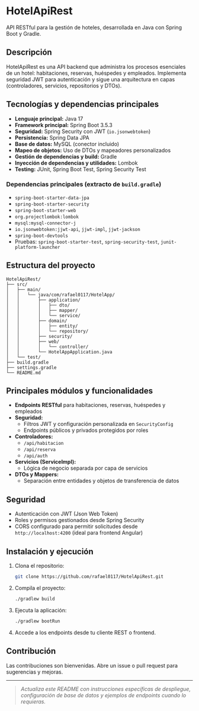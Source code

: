 # HotelApiRest

API RESTful para la gestión de hoteles, desarrollada en Java con Spring Boot y Gradle.

## Descripción

HotelApiRest es una API backend que administra los procesos esenciales de un hotel: habitaciones, reservas, huéspedes y empleados. Implementa seguridad JWT para autenticación y sigue una arquitectura en capas (controladores, servicios, repositorios y DTOs).

## Tecnologías y dependencias principales

- **Lenguaje principal:** Java 17
- **Framework principal:** Spring Boot 3.5.3
- **Seguridad:** Spring Security con JWT (`io.jsonwebtoken`)
- **Persistencia:** Spring Data JPA
- **Base de datos:** MySQL (conector incluido)
- **Mapeo de objetos:** Uso de DTOs y mapeadores personalizados
- **Gestión de dependencias y build:** Gradle
- **Inyección de dependencias y utilidades:** Lombok
- **Testing:** JUnit, Spring Boot Test, Spring Security Test

### Dependencias principales (extracto de `build.gradle`)
- `spring-boot-starter-data-jpa`
- `spring-boot-starter-security`
- `spring-boot-starter-web`
- `org.projectlombok:lombok`
- `mysql:mysql-connector-j`
- `io.jsonwebtoken:jjwt-api`, `jjwt-impl`, `jjwt-jackson`
- `spring-boot-devtools`
- Pruebas: `spring-boot-starter-test`, `spring-security-test`, `junit-platform-launcher`

## Estructura del proyecto

```
HotelApiRest/
├── src/
│   ├── main/
│   │   └── java/com/rafael0117/HotelApp/
│   │       ├── application/
│   │       │   ├── dto/
│   │       │   ├── mapper/
│   │       │   └── service/
│   │       ├── domain/
│   │       │   ├── entity/
│   │       │   └── repository/
│   │       ├── security/
│   │       ├── web/
│   │       │   └── controller/
│   │       └── HotelAppApplication.java
│   └── test/
├── build.gradle
├── settings.gradle
└── README.md
```

## Principales módulos y funcionalidades

- **Endpoints RESTful** para habitaciones, reservas, huéspedes y empleados
- **Seguridad:**  
  - Filtros JWT y configuración personalizada en `SecurityConfig`
  - Endpoints públicos y privados protegidos por roles
- **Controladores:**  
  - `/api/habitacion`  
  - `/api/reserva`  
  - `/api/auth`
- **Servicios (ServiceImpl):**  
  - Lógica de negocio separada por capa de servicios
- **DTOs y Mappers:**  
  - Separación entre entidades y objetos de transferencia de datos

## Seguridad

- Autenticación con JWT (Json Web Token)
- Roles y permisos gestionados desde Spring Security
- CORS configurado para permitir solicitudes desde `http://localhost:4200` (ideal para frontend Angular)

## Instalación y ejecución

1. Clona el repositorio:
   ```bash
   git clone https://github.com/rafael0117/HotelApiRest.git
   ```
2. Compila el proyecto:
   ```bash
   ./gradlew build
   ```
3. Ejecuta la aplicación:
   ```bash
   ./gradlew bootRun
   ```
4. Accede a los endpoints desde tu cliente REST o frontend.

## Contribución

Las contribuciones son bienvenidas. Abre un issue o pull request para sugerencias y mejoras.

---

> _Actualiza este README con instrucciones específicas de despliegue, configuración de base de datos y ejemplos de endpoints cuando lo requieras._
